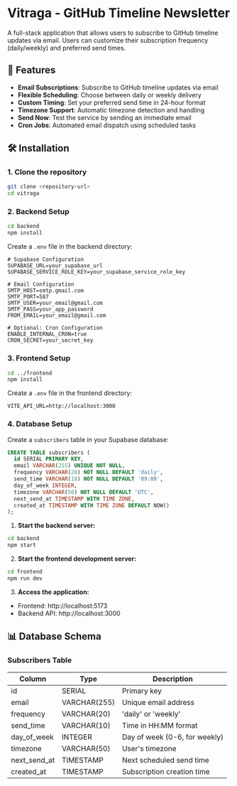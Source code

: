 # Vitraga - GitHub Timeline Newsletter

A full-stack application that allows users to subscribe to GitHub timeline updates via email. Users can customize their subscription frequency (daily/weekly) and preferred send times.

## 🚀 Features

- **Email Subscriptions**: Subscribe to GitHub timeline updates via email
- **Flexible Scheduling**: Choose between daily or weekly delivery
- **Custom Timing**: Set your preferred send time in 24-hour format
- **Timezone Support**: Automatic timezone detection and handling
- **Send Now**: Test the service by sending an immediate email
- **Cron Jobs**: Automated email dispatch using scheduled tasks



## 🛠️ Installation

### 1. Clone the repository
```bash
git clone <repository-url>
cd vitraga
```

### 2. Backend Setup
```bash
cd backend
npm install
```

Create a `.env` file in the backend directory:
```env
# Supabase Configuration
SUPABASE_URL=your_supabase_url
SUPABASE_SERVICE_ROLE_KEY=your_supabase_service_role_key

# Email Configuration
SMTP_HOST=smtp.gmail.com
SMTP_PORT=587
SMTP_USER=your_email@gmail.com
SMTP_PASS=your_app_password
FROM_EMAIL=your_email@gmail.com

# Optional: Cron Configuration
ENABLE_INTERNAL_CRON=true
CRON_SECRET=your_secret_key
```

### 3. Frontend Setup
```bash
cd ../frontend
npm install
```

Create a `.env` file in the frontend directory:
```env
VITE_API_URL=http://localhost:3000
```

### 4. Database Setup
Create a `subscribers` table in your Supabase database:
```sql
CREATE TABLE subscribers (
  id SERIAL PRIMARY KEY,
  email VARCHAR(255) UNIQUE NOT NULL,
  frequency VARCHAR(20) NOT NULL DEFAULT 'daily',
  send_time VARCHAR(10) NOT NULL DEFAULT '09:00',
  day_of_week INTEGER,
  timezone VARCHAR(50) NOT NULL DEFAULT 'UTC',
  next_send_at TIMESTAMP WITH TIME ZONE,
  created_at TIMESTAMP WITH TIME ZONE DEFAULT NOW()
);
```





1. **Start the backend server:**
```bash
cd backend
npm start
```

2. **Start the frontend development server:**
```bash
cd frontend
npm run dev
```

3. **Access the application:**
- Frontend: http://localhost:5173
- Backend API: http://localhost:3000


## 📊 Database Schema

### Subscribers Table
| Column | Type | Description |
|--------|------|-------------|
| id | SERIAL | Primary key |
| email | VARCHAR(255) | Unique email address |
| frequency | VARCHAR(20) | 'daily' or 'weekly' |
| send_time | VARCHAR(10) | Time in HH:MM format |
| day_of_week | INTEGER | Day of week (0-6, for weekly) |
| timezone | VARCHAR(50) | User's timezone |
| next_send_at | TIMESTAMP | Next scheduled send time |
| created_at | TIMESTAMP | Subscription creation time |



